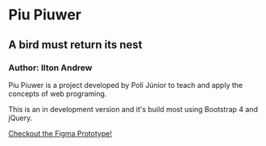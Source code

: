 Piu Piuwer
===========
 A bird must return its nest
-----

### Author: Ilton Andrew

Piu Piuwer is a project developed by Poli Júnior to teach and apply the concepts of web programing.

This is an in development version and it's build most using Bootstrap 4 and jQuery.

[Checkout the Figma Prototype!](https://www.figma.com/file/OjueYJ8PbMidN9HOj8xps4/Piu-Piuwer?node-id=0%3A1)
